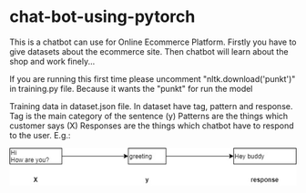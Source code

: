 # chat-bot-using-pytorch

This is a chatbot can use for Online Ecommerce Platform.
Firstly you have to give datasets about the ecommerce site. Then chatbot will learn about the shop and work finely...

If you are running this first time please uncomment 
"nltk.download('punkt')" 
in training.py file. Because it wants the "punkt" for run the model

Training data in dataset.json file. In dataset have tag, pattern and response.
	Tag is the main category of the sentence (y)
	Patterns are the things which customer says (X)
	Responses are the things which chatbot have to respond to the user. 
E.g.:

![Alt text](dataset_explain.jpg?raw=true "dataset explaining...")
